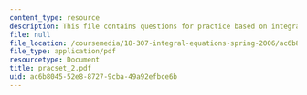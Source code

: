 ```yaml
---
content_type: resource
description: This file contains questions for practice based on integral equations.
file: null
file_location: /coursemedia/18-307-integral-equations-spring-2006/ac6b804552e887279cba49a92efbce6b_pracset_2.pdf
file_type: application/pdf
resourcetype: Document
title: pracset_2.pdf
uid: ac6b8045-52e8-8727-9cba-49a92efbce6b
---
```

